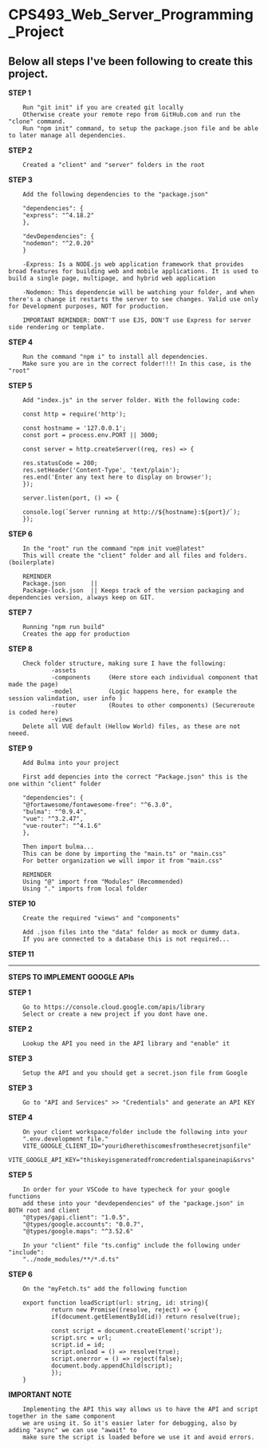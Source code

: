# CPS493_Web_Server_Programming_Project
## Below all steps I've been following to create this project.

**STEP 1**

        Run "git init" if you are created git locally
        Otherwise create your remote repo from GitHub.com and run the "clone" command.
        Run "npm init" command, to setup the package.json file and be able to later manage all dependencies. 

**STEP 2**
        
        Created a "client" and "server" folders in the root 

**STEP 3**

        Add the following dependencies to the "package.json"

        "dependencies": {
        "express": "^4.18.2"
        },

        "devDependencies": {
        "nodemon": "^2.0.20"
        }

        -Express: Is a NODE.js web application framework that provides broad features for building web and mobile applications. It is used to build a single page, multipage, and hybrid web application

        -Nodemon: This dependencie will be watching your folder, and when there's a change it restarts the server to see changes. Valid use only for Development purposes, NOT for production. 

        IMPORTANT REMINDER: DONT'T use EJS, DON'T use Express for server side rendering or template.

**STEP 4**

        Run the command "npm i" to install all dependencies.
        Make sure you are in the correct folder!!!! In this case, is the "root"


**STEP 5**

        Add "index.js" in the server folder. With the following code:
        
        const http = require('http');

        const hostname = '127.0.0.1';             
        const port = process.env.PORT || 3000;

        const server = http.createServer((req, res) => {

        res.statusCode = 200;
        res.setHeader('Content-Type', 'text/plain');
        res.end('Enter any text here to display on browser');
        });

        server.listen(port, () => {

        console.log(`Server running at http://${hostname}:${port}/`);
        });



**STEP 6**

        In the "root" run the command "npm init vue@latest"
        This will create the "client" folder and all files and folders. (boilerplate)

        REMINDER
        Package.json       || 
        Package-lock.json  || Keeps track of the version packaging and dependencies version, always keep on GIT.


**STEP 7**

        Running "npm run build"
        Creates the app for production 

**STEP 8**

        Check folder structure, making sure I have the following:
                -assets
                -components     (Here store each individual component that made the page)
                -model          (Logic happens here, for example the session valindation, user info )
                -router         (Routes to other components) (Secureroute is coded here)
                -views          
        Delete all VUE default (Hellow World) files, as these are not neeed.

**STEP 9** 

        Add Bulma into your project

        First add depencies into the correct "Package.json" this is the one within "client" folder

        "dependencies": {
        "@fortawesome/fontawesome-free": "^6.3.0",
        "bulma": "^0.9.4",
        "vue": "^3.2.47",
        "vue-router": "^4.1.6"
        },

        Then import bulma...
        This can be done by importing the "main.ts" or "main.css"
        For better organization we will impor it from "main.css"

        REMINDER
        Using "@" import from "Modules" (Recommended)
        Using "." imports from local folder

**STEP 10**

        Create the required "views" and "components"

        Add .json files into the "data" folder as mock or dummy data.
        If you are connected to a database this is not required...

**STEP 11**

------------------------------------------------------------------------


**STEPS TO IMPLEMENT GOOGLE APIs**

**STEP 1**

        Go to https://console.cloud.google.com/apis/library
        Select or create a new project if you dont have one.

**STEP 2**

        Lookup the API you need in the API library and "enable" it

**STEP 3**

        Setup the API and you should get a secret.json file from Google

**STEP 3**

        Go to "API and Services" >> "Credentials" and generate an API KEY 

**STEP 4**

        On your client workspace/folder include the following into your 
        ".env.development file."
        VITE_GOOGLE_CLIENT_ID="youridherethiscomesfromthesecretjsonfile"
        VITE_GOOGLE_API_KEY="thiskeyisgeneratedfromcredentialspaneinapi&srvs"

**STEP 5**

        In order for your VSCode to have typecheck for your google functions
        add these into your "devdependencies" of the "package.json" in BOTH root and client
        "@types/gapi.client": "1.0.5",
        "@types/google.accounts": "0.0.7",
        "@types/google.maps": "^3.52.6"

        In your "client" file "ts.config" include the following under "include":
        "../node_modules/**/*.d.ts"

**STEP 6** 

        On the "myFetch.ts" add the following function

        export function loadScript(url: string, id: string){
                return new Promise((resolve, reject) => {
                if(document.getElementById(id)) return resolve(true);
        
                const script = document.createElement('script');
                script.src = url;
                script.id = id;
                script.onload = () => resolve(true);
                script.onerror = () => reject(false);
                document.body.appendChild(script);
                });
        }

**IMPORTANT NOTE**

        Implementing the API this way allows us to have the API and script together in the same component
        we are using it. So it's easier later for debugging, also by adding "async" we can use "await" to
        make sure the script is loaded before we use it and avoid errors.

        






        
